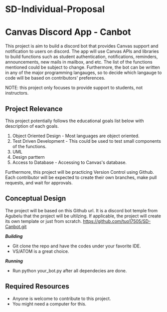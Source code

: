 # SD-Individual-Proposal
# Canvas Discord App - Canbot

This project is aim to build a discord bot that provides Canvas support and notification to users on discord. The app will use Canvas APIs and libraries to build functions such as student authentication, notifications, reminders, announcements, new mails in mailbox, and etc. The list of the functions mentioned could be subject to change. Furthermore, the bot can be written in any of the major programming langauges, so to decide which langauge to code will be based on contributors' preferences. 


NOTE: this project only focuses to provide support to students, not instructors.

## Project Relevance
This project potentially follows the educational goals list below with description of each goals.
1. Object Oriented Design - Most languages are object oriented.
2. Test Driven Development - This could be used to test small components of the functions.
3. UML
4. Design parttern
5. Access to Database - Accessing to Canvas's database.

Furthermore, this project will be practicing Version Control using Github. Each contributor will be expected to create their own branches, make pull requests, and wait for approvals.

## Conceptual Design
The project will be based on this Github url. It is a discord bot temple from Agubelu that the project will be ultilzing. If applicable, the project will create its own template or just from scratch.
https://github.com/tuo17505/SD-Canbot.git

***Building***
- Git clone the repo and have the codes under your favorite IDE.
- VS/ATOM is a great choice.

***Running***
- Run python your_bot.py after all dependecies are done.

## Required Resources
- Anyone is welcome to contribute to this project.
- You might need a computer for this.
